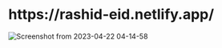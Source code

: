 <h1>https://rashid-eid.netlify.app/</h1>


![Screenshot from 2023-04-22 04-14-58](https://user-images.githubusercontent.com/126884299/233745492-9231b913-ccc4-4bac-916e-e092b107fa78.png)
